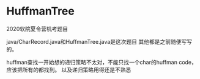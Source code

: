 # HuffmanTree
2020软院夏令营机考题目

java/CharRecord.java和HuffmanTree.java是这次题目
其他都是之前随便写写的。

huffman查找一开始想的递归策略不太对，不能只找一个char的huffman code，应该把所有的都找到。
以及递归策略用得还是不熟悉
